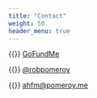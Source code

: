 ```yaml
---
title: "Contact"
weight: 50
header_menu: true
---
```


{{<icon class="fa fa-money">}}&nbsp;[GoFundMe](https://www.gofundme.com/f/a-home-for-mo)

{{<icon class="fa fa-twitter">}}&nbsp;[@robpomeroy](https://twitter.com/robpomeroy)

{{<icon class="fa fa-envelope">}}&nbsp;[ahfm@pomeroy.me](mailto:ahfm@pomeroy.me)

